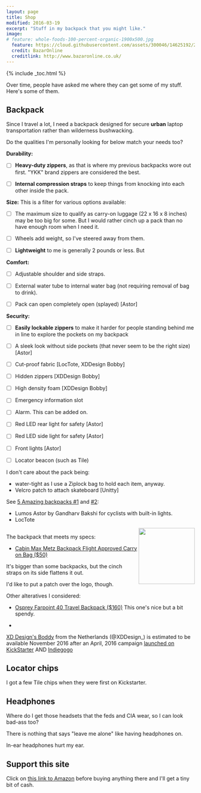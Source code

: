 ```yaml
---
layout: page
title: Shop
modified: 2016-03-19
excerpt: "Stuff in my backpack that you might like."
image:
# feature: whole-foods-100-percent-organic-1900x500.jpg
  feature: https://cloud.githubusercontent.com/assets/300046/14625192/24f0082a-059e-11e6-9e6a-2228abdcb5bc.jpg
  credit: BazarOnline
  creditlink: http://www.bazaronline.co.uk/
---
```


{% include _toc.html %}

Over time, people have asked me where they can get some of my stuff.
Here's some of them.

## Backpack #

Since I travel a lot, I need a backpack designed for secure <strong>urban</strong>
laptop transportation rather than wilderness bushwacking.

Do the qualities I'm personally looking for below match your needs too?

**Durability:**

- [ ] **Heavy-duty zippers**, as that is where my previous backpacks wore out first.
     "YKK" brand zippers are considered the best.

- [ ] **Internal compression straps** to keep things from knocking into each other inside the pack.

**Size:** This is a filter for various options available:

- [ ] The maximum size to qualify as carry-on luggage (22 x 16 x 8 inches) may be too big for some.
   But I would rather cinch up a pack than no have enough room when I need it.

- [ ] Wheels add weight, so I've steered away from them.

- [ ] **Lightweight** to me is generally 2 pounds or less. But 

**Comfort:**

- [ ] Adjustable shoulder and side straps.

- [ ] External water tube to internal water bag (not requiring removal of bag to drink).

- [ ] Pack can open completely open (splayed) [Astor]

**Security:**

- [ ] **Easily lockable zippers** to make it harder for people standing behind me in line to explore
     the pockets on my backpack
- [ ] A sleek look without side pockets (that never seem to be the right size) [Astor]
- [ ] Cut-proof fabric [LocTote, XDDesign Bobby]
- [ ] Hidden zippers [XDDesign Bobby]
- [ ] High density foam [XDDesign Bobby]
- [ ] Emergency information slot

- [ ] Alarm. This can be added on.
- [ ] Red LED rear light for safety [Astor]
- [ ] Red LED side light for safety [Astor]
- [ ] Front lights [Astor]
- [ ] Locator beacon (such as Tile)


I don't care about the pack being:

   * water-tight as I use a Ziplock bag to hold each item, anyway.
   * Velcro patch to attach skateboard [Unitty]

See <a target="_blank" href="https://www.youtube.com/watch?v=dn9xLG1Or4U">
5 Amazing backpacks #1</a> and
<a target="_blank" href="https://www.youtube.com/watch?v=Z4EK6y0o0M8">
#2</a>:

   * Lumos Astor by Gandharv Bakshi for cyclists with built-in lights.
   * LocTote

<a target="_blank" href="http://www.amazon.com/gp/product/B00IR2VEUS/ref=as_li_tl?ie=UTF8&camp=1789&creative=9325&creativeASIN=B00IR2VEUS&linkCode=as2&tag=wilsonslifenotes&linkId=LGM2HVV7JYHE5QRS"><img align="right" width="150" src="../images/Cabin Max Metz Backpack.png" /></a>
<img src="http://ir-na.amazon-adsystem.com/e/ir?t=wilsonslifenotes&l=as2&o=1&a=B00IR2VEUS" width="1" height="1" border="0" alt="" />

The backpack that meets my specs:

   * <a target="_blank" href="http://www.amazon.com/gp/product/B00IR2VEUS/ref=as_li_tl?ie=UTF8&camp=1789&creative=9325&creativeASIN=B00IR2VEUS&linkCode=as2&tag=wilsonslifenotes&linkId=LGM2HVV7JYHE5QRS">Cabin Max Metz Backpack Flight Approved Carry on Bag ($50)</a>

   It's bigger than some backpacks, but the cinch straps on its side flattens it out.

   I'd like to put a patch over the logo, though.

Other alteratives I considered:

   * <a target="_blank" href="http://www.amazon.com/Osprey-Farpoint-Travel-Backpack-Volcanic/dp/B014EBM3KA/ref=wilsonslifenotes">Osprey Farpoint 40 Travel Backpack ($160)</a>
   This one's nice but a bit spendy.

   * <a target="_blank" href="https://www.xd-design.com/">
   XD Design's Boddy</a> from the Netherlands
   (@XDDesign_) is estimated to be available November 2016 after an April, 2016 campaign
   <a target="_blank" href="https://www.kickstarter.com/projects/257670560/bobby-the-best-anti-theft-backpack-by-xd-design">
   launched on KickStarter</a>
   AND
   <a target="_blank" href="https://www.indiegogo.com/projects/bobby-the-best-anti-theft-backpack-by-xd-design#/">
   Indiegogo</a>

## Locator chips

I got a few Tile
chips when they were first on Kickstarter.


## Headphones

Where do I get those headsets that the feds and CIA wear,
so I can look bad-ass too?


There is nothing that says "leave me alone" like having headphones on.


In-ear headphones hurt my ear.


## Support this site

Click on <a target="_blank" href="http://www.amazon.com/?_encoding=UTF8&camp=1789&creative=9325&linkCode=as2&tag=wilsonslifenotes&linkId=LGM2HVV7JYHE5QRS">
this link to Amazon</a> before buying anything there and I'll get a tiny bit of cash.
